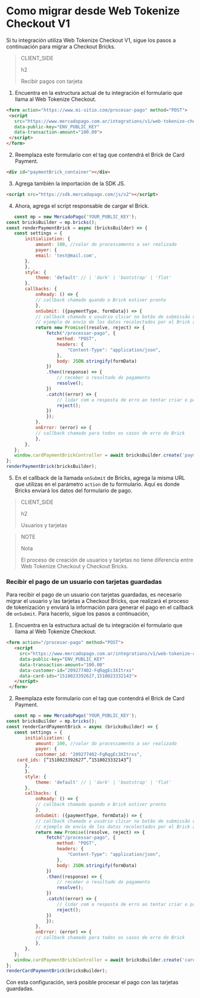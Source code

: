 # Como migrar desde Web Tokenize Checkout V1

Si tu integración utiliza Web Tokenize Checkout V1, sigue los pasos a continuación para migrar a Checkout Bricks.

> CLIENT_SIDE
>
> h2
>
> Recibir pagos con tarjeta

1. Encuentra en la estructura actual de tu integración el formulario que llama al Web Tokenize Checkout.

```html
<form action="https://www.mi-sitio.com/procesar-pago" method="POST">
 <script
   src="https://www.mercadopago.com.ar/integrations/v1/web-tokenize-checkout.js"
   data-public-key="ENV_PUBLIC_KEY"
   data-transaction-amount="100.00">
 </script>
</form>
`````

2. Reemplaza este formulario con el tag que contendrá el Brick de Card Payment.

```html
<div id="paymentBrick_container"></div>
````

3. Agrega también la importación de la SDK JS.

```html
<script src="https://sdk.mercadopago.com/js/v2"></script>
````

4. Ahora, agrega el script responsable de cargar el Brick.

```javascript
   const mp = new MercadoPago('YOUR_PUBLIC_KEY');
const bricksBuilder = mp.bricks();
const renderPaymentBrick = async (bricksBuilder) => {
   const settings = {
       initialization: {
           amount: 100, //valor do processamento a ser realizado
           payer: {
           email: 'test@mail.com',
       },
       },
       style: {
           theme: 'default' // | 'dark' | 'bootstrap' | 'flat'
       },
       callbacks: {
           onReady: () => {
           // callback chamado quando o Brick estiver pronto
           },
           onSubmit: ({paymentType, formData}) => {
           // callback chamado o usuário clicar no botão de submissão dos dados
           // ejemplo de envío de los datos recolectados por el Brick a su servidor
           return new Promise((resolve, reject) => {
               fetch("/processar-pago", {
                   method: "POST",
                   headers: {
                       "Content-Type": "application/json",
                   },
                   body: JSON.stringify(formData)
               })
               .then((response) => {
                   // receber o resultado do pagamento
                   resolve();
               })
               .catch((error) => {
                   // lidar com a resposta de erro ao tentar criar o pagamento
                   reject();
               })
               });
           },
           onError: (error) => {
           // callback chamado para todos os casos de erro do Brick
           },
       },
   };
   window.cardPaymentBrickController = await bricksBuilder.create('payment', 'paymentBrick_container', settings);
};
renderPaymentBrick(bricksBuilder);
````

5. En el callback de la llamada `onSubmit` de Bricks, agrega la misma URL que utilizas en el parámetro `action` de tu formulario. Aquí es donde Bricks enviará los datos del formulario de pago. 



> CLIENT_SIDE
>
> h2
>
> Usuarios y tarjetas

> NOTE
>
> Nota
>
> El proceso de creación de usuarios y tarjetas no tiene diferencia entre Web Tokenize Checkout y Checkout Bricks.

### Recibir el pago de un usuario con tarjetas guardadas

Para recibir el pago de un usuario con tarjetas guardadas, es necesario migrar el usuario y las tarjetas a Checkout Bricks, que realizará el proceso de tokenización y enviará la información para generar el pago en el callback de `onSubmit`. Para hacerlo, sigue los pasos a continuación,


1. Encuentra en la estructura actual de tu integración el formulario que llama al Web Tokenize Checkout.

```html
<form action="/procesar-pago" method="POST">
   <script
     src="https://www.mercadopago.com.ar/integrations/v1/web-tokenize-checkout.js"
     data-public-key="ENV_PUBLIC_KEY"
     data-transaction-amount="100.00"
     data-customer-id="209277402-FqRqgEc3XItrxs"
     data-card-ids="1518023392627,1518023332143">
   </script>
 </form>
````


2. Reemplaza este formulario con el tag que contendrá el Brick de Card Payment.

```javascript
   const mp = new MercadoPago('YOUR_PUBLIC_KEY');
const bricksBuilder = mp.bricks();
const renderCardPaymentBrick = async (bricksBuilder) => {
   const settings = {
       initialization: {
           amount: 100, //valor do processamento a ser realizado
           payer: {
           customer_id: "209277402-FqRqgEc3XItrxs",
	card_ids: [“1518023392627”,”1518023332143”]
       },
       },
       style: {
           theme: 'default' // | 'dark' | 'bootstrap' | 'flat'
       },
       callbacks: {
           onReady: () => {
           // callback chamado quando o Brick estiver pronto
           },
           onSubmit: ({paymentType, formData}) => {
           // callback chamado o usuário clicar no botão de submissão dos dados
           // ejemplo de envío de los datos recolectados por el Brick a su servidor
           return new Promise((resolve, reject) => {
               fetch("/processar-pago", {
                   method: "POST",
                   headers: {
                       "Content-Type": "application/json",
                   },
                   body: JSON.stringify(formData)
               })
               .then((response) => {
                   // receber o resultado do pagamento
                   resolve();
               })
               .catch((error) => {
                   // lidar com a resposta de erro ao tentar criar o pagamento
                   reject();
               })
               });
           },
           onError: (error) => {
           // callback chamado para todos os casos de erro do Brick
           },
       },
   };
   window.cardPaymentBrickController = await bricksBuilder.create('cardPayment', 'cardPaymentBrick_container', settings);
};
renderCardPaymentBrick(bricksBuilder);
````


Con esta configuración, será posible procesar el pago con las tarjetas guardadas.


